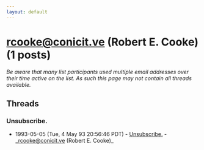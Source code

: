 ```yaml
---
layout: default
---
```


# rcooke@conicit.ve (Robert E. Cooke) (1 posts)

_Be aware that many list participants used multiple email addresses over their time active on the list. As such this page may not contain all threads available._

## Threads

### Unsubscribe.
+ 1993-05-05 (Tue, 4 May 93 20:56:46 PDT) - [Unsubscribe.](/archive/1993/05/f38c31b828cdc97c59af3ae10aaf2e8dedecaf228e89f8a3a0a4b160033e42d9) - _rcooke@conicit.ve (Robert E. Cooke)_

